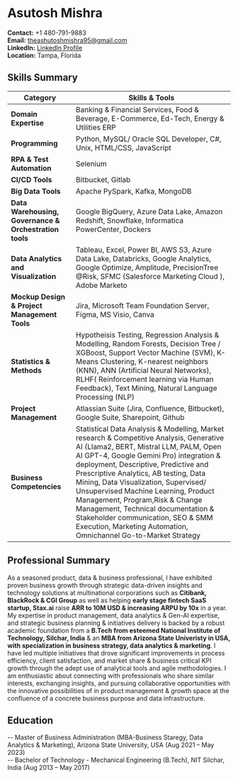 # Asutosh Mishra

**Contact:** +1 480-791-9883  
**Email:** [theashutoshmishra95@gmail.com](mailto:theashutoshmishra95@gmail.com)  
**LinkedIn:** [LinkedIn Profile](https://www.linkedin.com/in/ashutoshmishra03/)  
**Location:** Tampa, Florida

## Skills Summary

| Category                      | Skills & Tools                                                          |
|-------------------------------|-------------------------------------------------------------------------|
| **Domain Expertise**  | Banking & Financial Services, Food & Beverage, E-Commerce, Ed-Tech, Energy & Utilities ERP|
| **Programming** | Python, MySQL/ Oracle SQL Developer, C#, Unix, HTML/CSS, JavaScript |
| **RPA & Test Automation**   | Selenium |
| **CI/CD Tools**  | Bitbucket, Gitlab |
| **Big Data Tools** | Apache PySpark, Kafka, MongoDB |
| **Data Warehousing, Governance & Orchestration tools**        | Google BigQuery, Azure Data Lake, Amazon Redshift, Snowflake, Informatica PowerCenter, Dockers |
| **Data Analytics and Visualization** | Tableau, Excel, Power BI, AWS S3, Azure Data Lake, Databricks, Google Analytics, Google Optimize, Amplitude, PrecisionTree @Risk, SFMC (Salesforce Marketing Cloud ), Adobe Marketo |
| **Mockup Design & Project Management Tools** | Jira, Microsoft Team Foundation Server, Figma, MS Visio, Canva 
| **Statistics & Methods**  | Hypotheisis Testing, Regression Analysis & Modelling, Random Forests, Decision Tree / XGBoost, Support Vector Machine (SVM), K-Means Clustering, K-nearest neighbors (KNN), ANN (Artificial Neural Networks), RLHF( Reinforcement learning via Human Feedback), Text Mining, Natural Language Processing (NLP) |
| **Project Management**  | Atlassian Suite (Jira, Confluence, Bitbucket), Google Suite, Sharepoint, Github |
| **Business Competencies**  | Statistical Data Analysis & Modelling, Market research & Competitive Analysis, Generative AI (Llama2, BERT, Mistral LLM, PALM, Open AI GPT-4, Google Gemini Pro) integration & deployment, Descriptive, Predictive and Prescriptive Analytics, AB testing, Data Mining, Data Visualization, Supervised/ Unsupervised Machine Learning, Product Management, Program,Risk & Change Management, Technical documentation & Stakeholder communication, SEO & SMM Execution, Marketing Automation, Omnichannel Go-to-Market Strategy |

## Professional Summary
As a seasoned product, data & business professional, I have exhibited proven business growth through strategic data-driven insights and technology solutions at multinational corporations such as **Citibank, BlackRock & CGI Group** as well as helping **early stage fintech SaaS startup, Stax.ai** raise **ARR to 10M USD & increasing ARPU by 10x** in a year. My expertise in product management, data analytics & Gen-AI expertise, and strategic business planning & initiatives delivery is backed by a robust academic foundation from a **B.Tech from esteemed National Institute of Technology, Silchar, India** & an **MBA from Arizona State Univeristy in USA, with specialization in business strategy, data analytics & marketing**. I have led multiple initiatives that drove significant improvements in process efficiency, client satisfaction, and market share & business critical KPI growth through the adept use of analytical tools and agile methodologies. I am enthusiastic about connecting with professionals who share similar interests, exchanging insights, and pursuing collaborative opportunities with the innovative possibilities of in product management & growth space at the confluence of a concrete business purpose and data infrastructure.

## Education
-- Master of Business Administration (MBA-Business Staregy, Data Analytics & Marketing), Arizona State University, USA (Aug 2021 – May 2023)<br>
-- Bachelor of Technology - Mechanical Engineering (B.Tech), NIT Silchar, India (Aug 2013 – May 2017)
